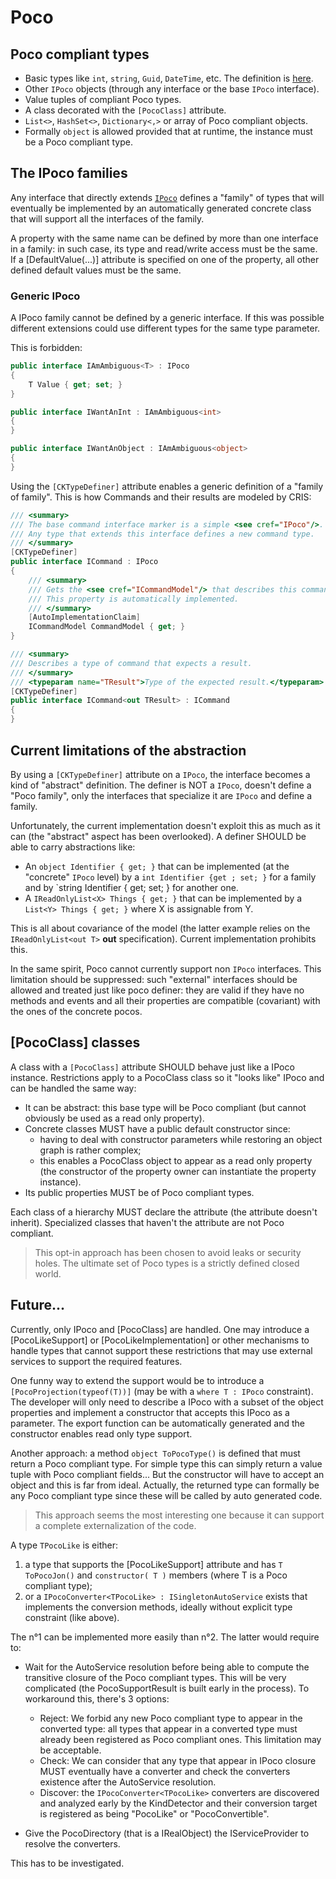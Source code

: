 # Poco

## Poco compliant types

 - Basic types like `int`, `string`, `Guid`, `DateTime`, etc. The definition is [here](https://github.com/signature-opensource/CK-StObj/blob/master/CK.StObj.Runtime/Poco/PocoSupportResultExtension.cs#L48).
 - Other `IPoco` objects (through any interface or the base `IPoco` interface).
 - Value tuples of compliant Poco types.
 - A class decorated with the `[PocoClass]` attribute.
 - `List<>`, `HashSet<>`, `Dictionary<,>` or array of Poco compliant objects.
 - Formally `object` is allowed provided that at runtime, the instance must be a Poco compliant type.

## The IPoco families
Any interface that directly extends [`IPoco`](IPoco.cs) defines a "family" of types that will eventually be implemented
by an automatically generated concrete class that will support all the interfaces of the family.

A property with the same name can be defined by more than one interface in a family: in such case, its type and read/write access
must be the same. If a [DefaultValue(...)] attribute is specified on one of the property, all other defined default values must
be the same.

### Generic IPoco

A IPoco family cannot be defined by a generic interface. If this was possible different extensions could use
different types for the same type parameter.

This is forbidden:

```csharp
public interface IAmAmbiguous<T> : IPoco
{
    T Value { get; set; }
}

public interface IWantAnInt : IAmAmbiguous<int>
{
}

public interface IWantAnObject : IAmAmbiguous<object>
{
}
```

Using the `[CKTypeDefiner]` attribute enables a generic definition of a "family of family". This is how 
Commands and their results are modeled by CRIS:

```csharp
/// <summary>
/// The base command interface marker is a simple <see cref="IPoco"/>.
/// Any type that extends this interface defines a new command type.
/// </summary>
[CKTypeDefiner]
public interface ICommand : IPoco
{
    /// <summary>
    /// Gets the <see cref="ICommandModel"/> that describes this command.
    /// This property is automatically implemented. 
    /// </summary>
    [AutoImplementationClaim]
    ICommandModel CommandModel { get; }
}

/// <summary>
/// Describes a type of command that expects a result.
/// </summary>
/// <typeparam name="TResult">Type of the expected result.</typeparam>
[CKTypeDefiner]
public interface ICommand<out TResult> : ICommand
{
}
```
## Current limitations of the abstraction
By using a `[CKTypeDefiner]` attribute on a `IPoco`, the interface becomes a kind of "abstract" definition.
The definer is NOT a `IPoco`, doesn't define a "Poco family", only the interfaces that specialize it are `IPoco`
and define a family.

Unfortunately, the current implementation doesn't exploit this as much as it can (the "abstract" aspect has been
overlooked). A definer SHOULD be able to carry abstractions like:

  - An `object Identifier { get; }` that can be implemented (at the "concrete" `IPoco` level) by a 
    `int Identifier {get ; set; }` for a family and by `string Identifier { get; set; } for another one.
  - A `IReadOnlyList<X> Things { get; }` that can be implemented by a `List<Y> Things { get; }` where X 
    is assignable from Y.

This is all about covariance of the model (the latter example relies on the `IReadOnlyList<out T>` **out**
specification). Current implementation prohibits this.

In the same spirit, Poco cannot currently support non `IPoco` interfaces. This limitation should be
suppressed: such "external" interfaces should be allowed and treated just like poco definer: they are
valid if they have no methods and events and all their properties are compatible (covariant) with
the ones of the concrete pocos.

## [PocoClass] classes

A class with a `[PocoClass]` attribute SHOULD behave just like a IPoco instance.
Restrictions apply to a PocoClass class so it "looks like" IPoco and can be handled the same way:

- It can be abstract: this base type will be Poco compliant (but cannot obviously be used as a read only property).
- Concrete classes MUST have a public default constructor since:
  - having to deal with constructor parameters while restoring an object graph is rather complex;
  - this enables a PocoClass object to appear as a read only property (the constructor of the property owner can instantiate
    the property instance).
- Its public properties MUST be of Poco compliant types.

Each class of a hierarchy MUST declare the attribute (the attribute doesn't inherit). Specialized classes that haven't the attribute
are not Poco compliant.

> This opt-in approach has been chosen to avoid leaks or security holes. The ultimate set of Poco types is a strictly defined
> closed world.


## Future...
Currently, only IPoco and [PocoClass] are handled. One may introduce a [PocoLikeSupport] or [PocoLikeImplementation] or other
mechanisms to handle types that cannot support these restrictions that may use external services to support the required features.

One funny way to extend the support would be to introduce a `[PocoProjection(typeof(T))]` (may be with a `where T : IPoco` constraint).
The developer will only need to describe a IPoco with a subset of the object properties and implement a constructor that accepts
this IPoco as a parameter.
The export function can be automatically generated and the constructor enables read only type support.

Another approach: a method `object ToPocoType()` is defined that must return a Poco compliant type. For simple type this
can simply return a value tuple with Poco compliant fields... But the constructor will have to accept an object and this is
far from ideal.
Actually, the returned type can formally be any Poco compliant type since these will be called by auto generated code.

> This approach seems the most interesting one because it can support a complete externalization of the code.

A type `TPocoLike` is either:
1.  a type that supports the [PocoLikeSupport] attribute and has `T ToPocoJon()` and `constructor( T )` 
  members (where T is a Poco compliant type);
2. or a `IPocoConverter<TPocoLike> : ISingletonAutoService` exists that implements the conversion methods, ideally 
   without explicit type constraint (like above).

The n°1 can be implemented more easily than n°2. The latter would require to:
- Wait for the AutoService resolution before being able to compute the transitive closure of the Poco compliant types. This
  will be very complicated (the PocoSupportResult is built early in the process). To workaround this, there's 3 options:
  - Reject: We forbid any new Poco compliant type to appear in the converted type: all types that appear in a converted type must 
    already been registered as Poco compliant ones. This limitation may be acceptable.
  - Check: We can consider that any type that appear in IPoco closure MUST eventually have a converter and check 
    the converters existence after the AutoService resolution.
  - Discover: the `IPocoConverter<TPocoLike>` converters are discovered and analyzed early by the KindDetector and their 
    conversion target is registered as being "PocoLike" or "PocoConvertible".

- Give the PocoDirectory (that is a IRealObject) the IServiceProvider to resolve the converters.

This has to be investigated.
